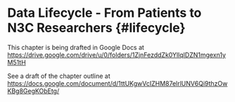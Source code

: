 Data Lifecycle - From Patients to N3C Researchers {#lifecycle}
==========================

This chapter is being drafted in Google Docs at
https://drive.google.com/drive/u/0/folders/1ZjnFezddZk0YllqIDZN1mgexn1yM51tH

See a draft of the chapter outline at
https://docs.google.com/document/d/1ttUKgwVcIZHM87elrlUNV6Qi9thzOwKBg8GegKObEtg/
